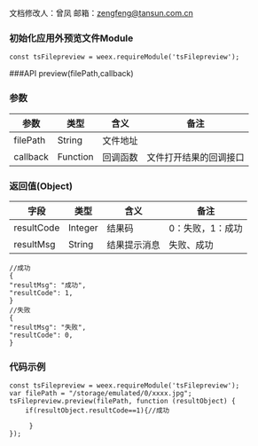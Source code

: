 文档修改人：曾凤
邮箱：zengfeng@tansun.com.cn

### 初始化应用外预览文件Module
    const tsFilepreview = weex.requireModule('tsFilepreview');
###API
preview(filePath,callback)
### 参数
|  参数 | 类型  | 含义  |备注 |
| ------------ | ------------ | ------------ | ------------ |
|filePath  |  String | 文件地址  ||
|callback  |  Function | 回调函数  | 文件打开结果的回调接口 |
### 返回值(Object)
|  字段 | 类型  | 含义  |备注 |
| ------------ | ------------ | ------------ | ------------ |
| resultCode  | Integer  | 结果码  |  0：失败，1：成功 |
| resultMsg  |  String | 结果提示消息  |失败、成功|

    //成功
    {
	"resultMsg": "成功",
	"resultCode": 1,
    }
	//失败
    {
	"resultMsg": "失败",
	"resultCode": 0,
    }
### 代码示例
    const tsFilepreview = weex.requireModule('tsFilepreview');
    var filePath = "/storage/emulated/0/xxxx.jpg";
    tsFilepreview.preview(filePath, function (resultObject) {
        if(resultObject.resultCode==1){//成功

		 }
    });

